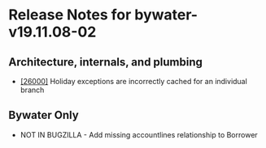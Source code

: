 
# Release Notes for bywater-v19.11.08-02

## Architecture, internals, and plumbing

- [[26000]](http://bugs.koha-community.org/bugzilla3/show_bug.cgi?id=26000) Holiday exceptions are incorrectly cached for an individual branch

## Bywater Only

- NOT IN BUGZILLA - Add missing accountlines relationship to Borrower


